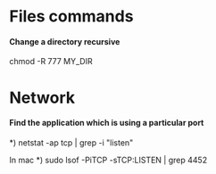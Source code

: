 # Files commands

#### Change a directory recursive

chmod -R 777 MY_DIR



# Network

#### Find the application which is using a particular port 

*) netstat -ap tcp | grep -i "listen"

In mac 
*) sudo lsof -PiTCP -sTCP:LISTEN | grep 4452

